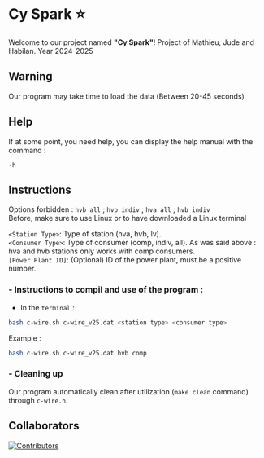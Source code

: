 # Cy Spark ⭐
Welcome to our project named **"Cy Spark"**! 
Project of Mathieu, Jude and Habilan. Year 2024-2025<br>
## Warning
Our program may take time to load the data (Between 20-45 seconds)

## Help
If at some point, you need help, you can display the help manual with the command : <br>
```
-h
```

## Instructions 
Options forbidden : `hvb all` ; `hvb indiv` ; `hva all` ; `hvb indiv`<br>
Before, make sure to use Linux or to have downloaded a Linux terminal

`<Station Type>`: Type of station (hva, hvb, lv).<br>
`<Consumer Type>`: Type of consumer (comp, indiv, all). As was said above : hva and hvb stations only works with comp consumers.<br>
`[Power Plant ID]`: (Optional) ID of the power plant, must be a positive number.<br>

### - Instructions to compil and use of the program :
- In the `terminal` :
```sh 
bash c-wire.sh c-wire_v25.dat <station type> <consumer type>
```
Example :
```sh
bash c-wire.sh c-wire_v25.dat hvb comp
```

### - Cleaning up
Our program automatically clean after utilization (`make clean` command) through `c-wire.h`.
## Collaborators 
<a href="https://github.com/Sparthuus/CySpark/graphs/contributors">
  <img src="https://contrib.rocks/image?repo=Sparthuus/CySpark" alt="Contributors" />
</a>
